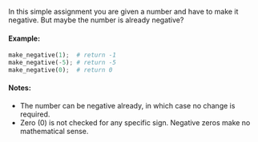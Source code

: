 In this simple assignment you are given a number and have to make it negative. But maybe the number is already negative?

#### Example:

```python
make_negative(1);  # return -1
make_negative(-5); # return -5
make_negative(0);  # return 0
```

#### Notes:

* The number can be negative already, in which case no change is required.
* Zero (0) is not checked for any specific sign. Negative zeros make no mathematical sense.